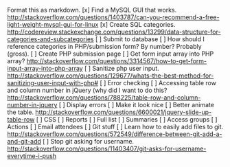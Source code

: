 Format this as markdown.
[x] Find a MySQL GUI that works. http://stackoverflow.com/questions/1403787/can-you-recommend-a-free-light-weight-mysql-gui-for-linux
[x] Create SQL categories. http://codereview.stackexchange.com/questions/13299/data-structure-for-categories-and-subcategories
[ ] Submit to database
	[ ] How should I reference categories in PHP/submission form? By number? Probably (gross).
	[ ] Create PHP submission page
	[ ] Get form input array into PHP array? http://stackoverflow.com/questions/3314567/how-to-get-form-input-array-into-php-array
	[ ] Sanitize php user input. http://stackoverflow.com/questions/129677/whats-the-best-method-for-sanitizing-user-input-with-php#
[ ] Error checking
	[ ] Accessing table row and column number in jQuery (why did I want to do this? http://stackoverflow.com/questions/788225/table-row-and-column-number-in-jquery
	[ ] Display errors
[ ] Make it look nice 
	[ ] Better animate the table. http://stackoverflow.com/questions/6600021/jquery-slide-up-table-row
	[ ] CSS
[ ] Reports
	[ ] Full list
	[ ] Summaries
	[ ] Access groups
[ ] Actions
	[ ] Email attendees
[ ] Git stuff
	[ ] Learn how to easily add files to git. http://stackoverflow.com/questions/572549/difference-between-git-add-a-and-git-add
	[ ] Stop git asking for username. http://stackoverflow.com/questions/11403407/git-asks-for-username-everytime-i-push

